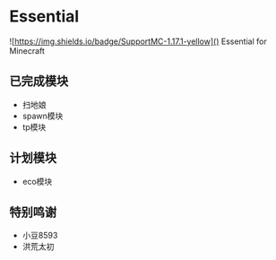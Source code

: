 # Essential
![https://img.shields.io/badge/SupportMC-1.17.1-yellow]()
 Essential for Minecraft

## 已完成模块
* 扫地娘
* spawn模块
* tp模块

## 计划模块
* eco模块

## 特别鸣谢
* 小豆8593
* 洪荒太初
